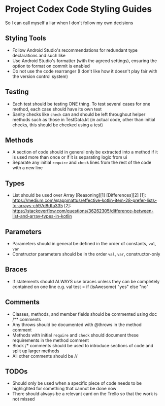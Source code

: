 # Project Codex Code Styling Guides
So I can call myself a liar when I don't follow my own decisions

## Styling Tools
- Follow Android Studio's recommendations for redundant type declarations and such like
- Use Android Studio's formatter (with the agreed settings), ensuring the option to format on commit is enabled
- Do not use the code rearranger (I don't like how it doesn't play fair with the version control system)

## Testing
- Each test should be testing ONE thing. To test several cases for one method, each case should have its own test
- Sanity checks like `check` can and should be left throughout helper methods such as those in TestData.kt (in actual code, other than initial checks, this should be checked using a test)

## Methods
- A section of code should in general only be extracted into a method if it is used more than once or if it is separating logic from ui
- Separate any initial `require` and `check` lines from the rest of the code with a new line

## Types
- List should be used over Array [Reasoning][1] [Differences][2]
[1]: https://medium.com/@appmattus/effective-kotlin-item-28-prefer-lists-to-arrays-c597d8dfa335
[2]: https://stackoverflow.com/questions/36262305/difference-between-list-and-array-types-in-kotlin

## Parameters
- Parameters should in general be defined in the order of constants, `val`, `var`
- Constructor parameters should be in the order `val`, `var`, constructor-only

## Braces
- If statements should ALWAYS use braces unless they can be completely contained on one line e.g. val test = if (isAwesome) "yes" else "no"

## Comments
- Classes, methods, and member fields should be commented using doc /** comments
- Any throws should be documented with @throws in the method comment
- Methods with initial `require` and `check` should document these requirements in the method comment
- Block /* comments should be used to introduce sections of code and split up larger methods
- All other comments should be //

## TODOs
- Should only be used when a specific piece of code needs to be highlighted for something that cannot be done now
- There should always be a relevant card on the Trello so that the work is not missed